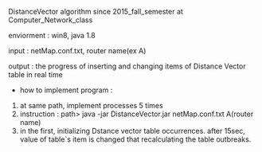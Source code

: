 DistanceVector algorithm since 2015_fall_semester at Computer_Network_class

enviorment : win8, java 1.8

input : netMap.conf.txt, router name(ex A)

output :  the progress of inserting and changing items of Distance Vector table in real time

* how to implement program :
 1. at same path, implement processes 5 times
 2. instruction : path> java -jar DistanceVector.jar netMap.conf.txt A(router name)
 3. in the first, initializing Dstance vector table occurrences. 
    after 15sec, value of table`s item is changed that recalculating the table outbreaks. 
